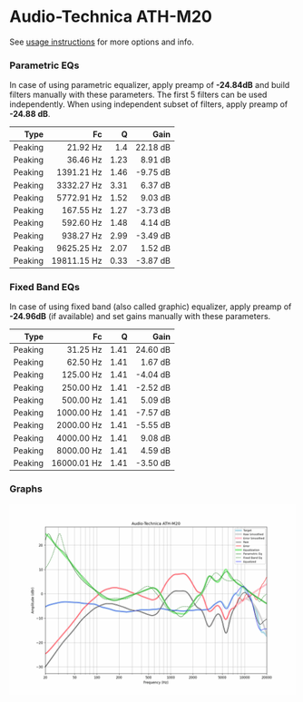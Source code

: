 # Audio-Technica ATH-M20
See [usage instructions](https://github.com/jaakkopasanen/AutoEq#usage) for more options and info.

### Parametric EQs
In case of using parametric equalizer, apply preamp of **-24.84dB** and build filters manually
with these parameters. The first 5 filters can be used independently.
When using independent subset of filters, apply preamp of **-24.88 dB**.

| Type    | Fc          |    Q | Gain     |
|--------:|------------:|-----:|---------:|
| Peaking | 21.92 Hz    | 1.4  | 22.18 dB |
| Peaking | 36.46 Hz    | 1.23 | 8.91 dB  |
| Peaking | 1391.21 Hz  | 1.46 | -9.75 dB |
| Peaking | 3332.27 Hz  | 3.31 | 6.37 dB  |
| Peaking | 5772.91 Hz  | 1.52 | 9.03 dB  |
| Peaking | 167.55 Hz   | 1.27 | -3.73 dB |
| Peaking | 592.60 Hz   | 1.48 | 4.14 dB  |
| Peaking | 938.27 Hz   | 2.99 | -3.49 dB |
| Peaking | 9625.25 Hz  | 2.07 | 1.52 dB  |
| Peaking | 19811.15 Hz | 0.33 | -3.87 dB |

### Fixed Band EQs
In case of using fixed band (also called graphic) equalizer, apply preamp of **-24.96dB**
(if available) and set gains manually with these parameters.

| Type    | Fc          |    Q | Gain     |
|--------:|------------:|-----:|---------:|
| Peaking | 31.25 Hz    | 1.41 | 24.60 dB |
| Peaking | 62.50 Hz    | 1.41 | 1.67 dB  |
| Peaking | 125.00 Hz   | 1.41 | -4.04 dB |
| Peaking | 250.00 Hz   | 1.41 | -2.52 dB |
| Peaking | 500.00 Hz   | 1.41 | 5.09 dB  |
| Peaking | 1000.00 Hz  | 1.41 | -7.57 dB |
| Peaking | 2000.00 Hz  | 1.41 | -5.55 dB |
| Peaking | 4000.00 Hz  | 1.41 | 9.08 dB  |
| Peaking | 8000.00 Hz  | 1.41 | 4.59 dB  |
| Peaking | 16000.01 Hz | 1.41 | -3.50 dB |

### Graphs
![](./Audio-Technica%20ATH-M20.png)